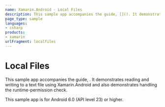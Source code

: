 ```yaml
---
name: Xamarin.Android - Local Files
description: This sample app accompanies the guide, [](). It demonstrates reading and writing to a text file using Xamarin.Android and also demonstrates...
page_type: sample
languages:
- csharp
products:
- xamarin
urlFragment: localfiles
---
```

# Local Files

This sample app accompanies the guide, [](). It demonstrates reading and 
writing to a text file using Xamarin.Android and also demonstrates 
handling the runtime-permission check.

This sample app is for Android 6.0 (API level 23) or higher.